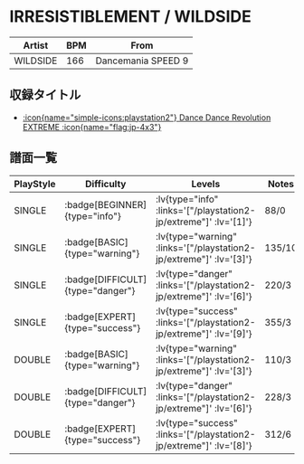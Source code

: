 # IRRESISTIBLEMENT / WILDSIDE

|Artist|BPM|From|
|------|---|----|
|WILDSIDE|166|Dancemania SPEED 9|

## 収録タイトル

- [ :icon{name="simple-icons:playstation2"} Dance Dance Revolution EXTREME :icon{name="flag:jp-4x3"} ](/playstation2-jp/extreme)

## 譜面一覧

|PlayStyle|Difficulty|Levels|Notes|Movie|
|---------|----------|------|-----|-----|
|SINGLE| :badge[BEGINNER]{type="info"} | :lv{type="info" :links='["/playstation2-jp/extreme"]' :lv='[1]'} |88/0||
|SINGLE| :badge[BASIC]{type="warning"} | :lv{type="warning" :links='["/playstation2-jp/extreme"]' :lv='[3]'} |135/10||
|SINGLE| :badge[DIFFICULT]{type="danger"} | :lv{type="danger" :links='["/playstation2-jp/extreme"]' :lv='[6]'} |220/3||
|SINGLE| :badge[EXPERT]{type="success"} | :lv{type="success" :links='["/playstation2-jp/extreme"]' :lv='[9]'} |355/3||
|DOUBLE| :badge[BASIC]{type="warning"} | :lv{type="warning" :links='["/playstation2-jp/extreme"]' :lv='[3]'} |110/3||
|DOUBLE| :badge[DIFFICULT]{type="danger"} | :lv{type="danger" :links='["/playstation2-jp/extreme"]' :lv='[6]'} |228/3||
|DOUBLE| :badge[EXPERT]{type="success"} | :lv{type="success" :links='["/playstation2-jp/extreme"]' :lv='[8]'} |312/6||
